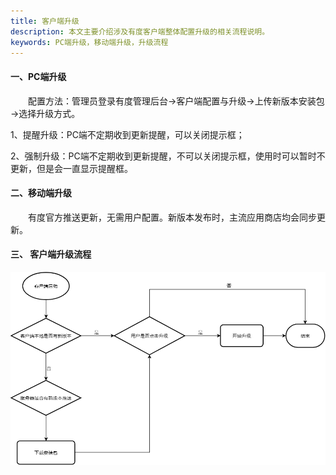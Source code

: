```yaml
---
title: 客户端升级
description: 本文主要介绍涉及有度客户端整体配置升级的相关流程说明。
keywords: PC端升级，移动端升级，升级流程
---
```


#### 一、PC端升级

　　配置方法：管理员登录有度管理后台→客户端配置与升级→上传新版本安装包→选择升级方式。

1、提醒升级：PC端不定期收到更新提醒，可以关闭提示框；

2、强制升级：PC端不定期收到更新提醒，不可以关闭提示框，使用时可以暂时不更新，但是会一直显示提醒框。



#### 二、移动端升级

　　有度官方推送更新，无需用户配置。新版本发布时，主流应用商店均会同步更新。



#### 三、 客户端升级流程

![客户端升级流程](res/i01_00015/%E5%AE%A2%E6%88%B7%E7%AB%AF%E5%8D%87%E7%BA%A7%E6%B5%81%E7%A8%8B.png)



